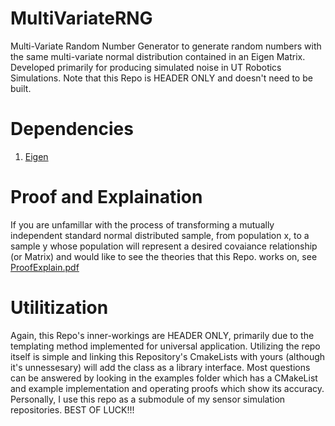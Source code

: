 # MultiVariateRNG
 Multi-Variate Random Number Generator to generate random numbers with the same multi-variate normal distribution contained in an Eigen Matrix. Developed primarily for producing simulated noise in UT Robotics Simulations. Note that this Repo is HEADER ONLY and doesn't need to be built.

 # Dependencies 
 1. [Eigen](https://eigen.tuxfamily.org/index.php?title=Main_Page)

# Proof and Explaination
If you are unfamillar with the process of transforming a mutually independent standard normal distributed sample, from population x, to 
a sample y whose population will represent a desired covaiance relationship (or Matrix) and would like to see the theories that this 
Repo. works on, see [ProofExplain.pdf](ProofExplain.pdf)

# Utilitization
Again, this Repo's inner-workings are HEADER ONLY, primarily due to the templating method implemented for universal application. Utilizing the 
repo itself is simple and linking this Repository's CmakeLists with yours (although it's unnessesary) will add the class as a library interface. Most questions can be answered by looking in the examples folder which has a CMakeList and example implementation and operating proofs which show its 
accuracy. Personally, I use this repo as a submodule of my sensor simulation repositories. BEST OF LUCK!!!
